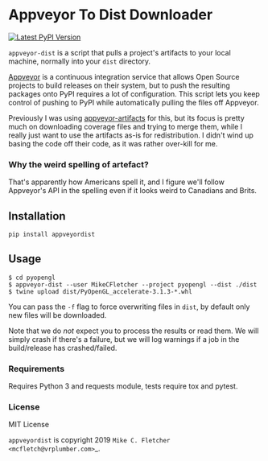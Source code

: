 # Appveyor To Dist Downloader

[![Latest PyPI Version](https://img.shields.io/pypi/v/appveyordist.svg)](https://pypi.python.org/pypi/appveyordist)

`appveyor-dist` is a script that pulls a project's artifacts
to your local machine, normally into your `dist` directory.

[Appveyor](https://www.appveyor.com/) is a continuous integration service that allows 
Open Source projects to build releases on their system, but
to push the resulting packages onto PyPI requires a lot of 
configuration. This script lets you keep control of pushing
to PyPI while automatically pulling the files off Appveyor.

Previously I was using [appveyor-artifacts](https://github.com/Robpol86/appveyor-artifacts) for this, but
its focus is pretty much on downloading coverage files and
trying to merge them, while I really just want to use the
artifacts as-is for redistribution. I didn't wind up basing
the code off their code, as it was rather over-kill for me.

### Why the weird spelling of artefact?

That's apparently how Americans spell it, and I figure
we'll follow Appveyor's API in the spelling even if
it looks weird to Canadians and Brits.

## Installation

```
pip install appveyordist
```

## Usage

```
$ cd pyopengl
$ appveyor-dist --user MikeCFletcher --project pyopengl --dist ./dist
$ twine upload dist/PyOpenGL_accelerate-3.1.3-*.whl
```
You can pass the `-f` flag to force overwriting files in `dist`,
by default only new files will be downloaded.

Note that we do *not* expect you to process the results or read
them. We will simply crash if there's a failure, but we will 
log warnings if a job in the build/release has crashed/failed.

### Requirements

Requires Python 3 and requests module, tests require tox and pytest.

### License

MIT License

`appveyordist` is copyright 2019 `Mike C. Fletcher <mcfletch@vrplumber.com>`_.
